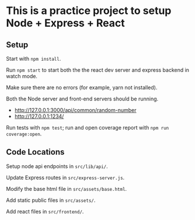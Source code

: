 # This is a practice project to setup Node + Express + React

## Setup

Start with `npm install`.

Run `npm start` to start both the the react dev server and express backend in watch mode.

Make sure there are no errors (for example, yarn not installed). 

Both the Node server and front-end servers should be running.

* http://127.0.0.1:3000/api/common/random-number
* http://127.0.0.1:1234/

Run tests with `npm test`; run and open coverage report with `npm run coverage:open`.

## Code Locations

Setup node api endpoints in `src/lib/api/`.

Update Express routes in `src/express-server.js`.

Modify the base html file in `src/assets/base.html`.

Add static public files in `src/assets/`.

Add react files in `src/frontend/`.
